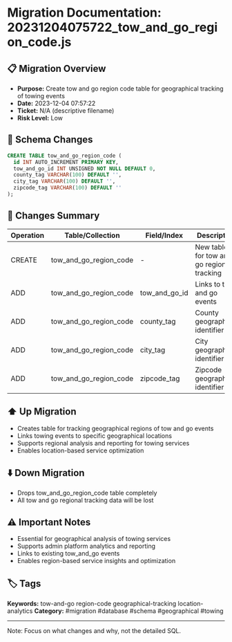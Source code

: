 # Migration Documentation: 20231204075722_tow_and_go_region_code.js

## 📋 Migration Overview
- **Purpose:** Create tow and go region code table for geographical tracking of towing events
- **Date:** 2023-12-04 07:57:22
- **Ticket:** N/A (descriptive filename)
- **Risk Level:** Low

## 🔧 Schema Changes
```sql
CREATE TABLE tow_and_go_region_code (
  id INT AUTO_INCREMENT PRIMARY KEY,
  tow_and_go_id INT UNSIGNED NOT NULL DEFAULT 0,
  county_tag VARCHAR(100) DEFAULT '',
  city_tag VARCHAR(100) DEFAULT '',
  zipcode_tag VARCHAR(100) DEFAULT ''
);
```

## 📝 Changes Summary
| Operation | Table/Collection | Field/Index | Description |
|-----------|-----------------|-------------|-------------|
| CREATE | tow_and_go_region_code | - | New table for tow and go region tracking |
| ADD | tow_and_go_region_code | tow_and_go_id | Links to tow and go events |
| ADD | tow_and_go_region_code | county_tag | County geographical identifier |
| ADD | tow_and_go_region_code | city_tag | City geographical identifier |
| ADD | tow_and_go_region_code | zipcode_tag | Zipcode geographical identifier |

## ⬆️ Up Migration
- Creates table for tracking geographical regions of tow and go events
- Links towing events to specific geographical locations
- Supports regional analysis and reporting for towing services
- Enables location-based service optimization

## ⬇️ Down Migration
- Drops tow_and_go_region_code table completely
- All tow and go regional tracking data will be lost

## ⚠️ Important Notes
- Essential for geographical analysis of towing services
- Supports admin platform analytics and reporting
- Links to existing tow_and_go events
- Enables region-based service insights and optimization

## 🏷️ Tags
**Keywords:** tow-and-go region-code geographical-tracking location-analytics
**Category:** #migration #database #schema #geographical #towing

---
Note: Focus on what changes and why, not the detailed SQL.